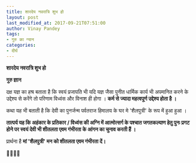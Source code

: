 ```yaml
---
title: शारदेय नवरात्रि शुभ हो
layout: post
last_modified_at: 2017-09-21T07:51:00
author: Vinay Pandey
tags:
- गुरु का ग्यान
categories:
- दीर्घ
---
```

**शारदेय नवरात्रि शुभ हो**

**गुरु ज्ञान**

दक्ष यज्ञ का हश्र बताता है कि स्वयं प्रजापति भी यदि यज्ञ जैसा पुनीत धार्मिक कार्य भी अपमानित करने के उद्देश्य से करेंगे तो परिणाम विध्वंस और विनाश ही होगा । 
**कर्म से ज्यादा महत्वपूर्ण उद्देश्य होता है ।**

कथा यह भी बताती है कि देवी का पुनर्जन्म पर्वतराज हिमालय के घर मे 'शैलपुत्री' के रूप में हुआ हुआ । 

**तात्पर्य यह कि अहंकार के प्रतिकार / विध्वंस की अग्नि में आत्मोत्सर्ग के पश्चात जगतकल्याण हेतु पुनः प्रगट होने पर स्वयं देवी भी शीतलता एवम गंभीरता  के आंगन का चुनाव करती हैं ।**

प्रार्थना है
**मां 'शैलपुत्री' मन को शीतलता एवम गंभीरता दें।**

🙏🌷🌷🙏


